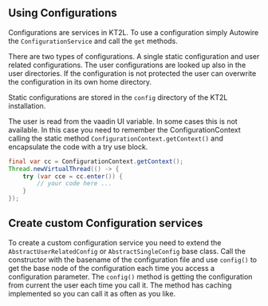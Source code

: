 
## Using Configurations

Configurations are services in KT2L. To use a configuration
simply Autowire the `ConfigurationService` and call the `get` methods.

There are two types of configurations. A single static configuration and user related configurations.
The user configurations are looked up also in the user directories. If the configuration is not protected
the user can overwrite the configuration in its own home directory.

Static configurations are stored in the `config` directory of the KT2L installation.

The user is read from the vaadin UI variable. In some cases this is not available. In this case you need
to remember the ConfigurationContext calling the static method `ConfigurationContext.getContext()` and
encapsulate the code with a try use block.

```java
final var cc = ConfigurationContext.getContext();
Thread.newVirtualThread(() -> {
    try (var cce = cc.enter()) {
        // your code here ...
    }
});
```

## Create custom Configuration services

To create a custom configuration service you need to extend the `AbstractUserRelatedConfig` or `AbstractSingleConfig` base class. Call the
constructor with the basename of the configuration file and use `config()` to get the base node of the configuration each time you access a
configuration parameter. The `config()` method is getting the configuration from current the user each time you call it. The method has caching
implemented so you can call it as often as you like.
